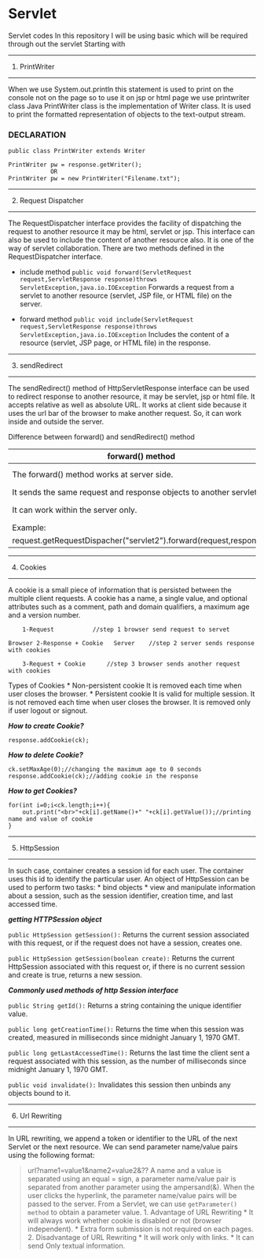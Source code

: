# Servlet
Servlet codes
In this repository I will be using basic which will be required through out the servlet
Starting with
___
1. PrintWriter
___

When we use System.out.println this statement is used to print on the console not on the page so to use it on jsp or html page we use printwriter class
Java PrintWriter class is the implementation of Writer class. It is used to print the formatted representation of objects to the text-output stream.

### DECLARATION
```
public class PrintWriter extends Writer

PrintWriter pw = response.getWriter();
			OR
PrintWriter pw = new PrintWriter("Filename.txt");
```

___
2. Request Dispatcher
___ 
The RequestDispatcher interface provides the facility of dispatching the request to another resource it may be html, servlet or jsp. 
This interface can also be used to include the content of another resource also. 
It is one of the way of servlet collaboration.
There are two methods defined in the RequestDispatcher interface.

* include method
`public void forward(ServletRequest request,ServletResponse response)throws ServletException,java.io.IOException`
	Forwards a request from a servlet to another resource (servlet, JSP file, or HTML file) on the server.

* forward method
`public void include(ServletRequest request,ServletResponse response)throws ServletException,java.io.IOException`
	Includes the content of a resource (servlet, JSP page, or HTML file) in the response.

___
3. sendRedirect
___
The sendRedirect() method of HttpServletResponse interface can be used to redirect response to another resource,
it may be servlet, jsp or html file.
It accepts relative as well as absolute URL.
It works at client side because it uses the url bar of the browser to make another request.
So, it can work inside and outside the server.

Difference between forward() and sendRedirect() method

forward() method|sendRedirect() method
----------------|---------------------
The forward() method works at server side.|The sendRedirect() method works at client side.
It sends the same request and response objects to another servlet.|always sends a new request.
It can work within the server only.|It can be used within and outside the server.
Example:|Example: 
request.getRequestDispacher("servlet2").forward(request,response);|response.sendRedirect("servlet2");

___
4. Cookies
___
A cookie is a small piece of information that is persisted between the multiple client requests.
A cookie has a name, a single value, and optional attributes such as a comment, path and domain qualifiers, a maximum age and a version number.

		1-Request			//step 1 browser send request to servet
		
	Browser 2-Response + Cookie   Server	//step 2 server sends response with cookies
	
		3-Request + Cookie		//step 3 browser sends another request with cookies


Types of Cookies
    * Non-persistent cookie
	It is removed each time when user closes the browser.
    * Persistent cookie
 	It is valid for multiple session.
 	It is not removed each time when user closes the browser.
 	It is removed only if user logout or signout.
 
***How to create Cookie?***
```Cookie ck=new Cookie("user","sonoo jaiswal");
response.addCookie(ck);
```
***How to delete Cookie?***
```Cookie ck=new Cookie("user","");//deleting value of cookie
ck.setMaxAge(0);//changing the maximum age to 0 seconds
response.addCookie(ck);//adding cookie in the response  
``` 
***How to get Cookies?***
```Cookie ck[]=request.getCookies();  
for(int i=0;i<ck.length;i++){  
	out.print("<br>"+ck[i].getName()+" "+ck[i].getValue());//printing name and value of cookie  
}
```

___
5. HttpSession
___
In such case, container creates a session id for each user.
The container uses this id to identify the particular user.
An object of HttpSession can be used to perform two tasks:
	* bind objects
	* view and manipulate information about a session, such as the session identifier, creation time, and last accessed time. 

***getting HTTPSession object***

```public HttpSession getSession():```
	Returns the current session associated with this request, or if the request does not have a session, creates one.

```public HttpSession getSession(boolean create):```
	Returns the current HttpSession associated with this request or, if there is no current session and create is true,
 	returns a new session.

***Commonly used methods of http Session interface***

```public String getId():```
	Returns a string containing the unique identifier value.

```public long getCreationTime():```
	Returns the time when this session was created, measured in milliseconds since midnight January 1, 1970 GMT.

```public long getLastAccessedTime():```
	Returns the last time the client sent a request associated with this session,
	as the number of milliseconds since midnight January 1, 1970 GMT.

```public void invalidate():```
	Invalidates this session then unbinds any objects bound to it.
    
___    
6. Url Rewriting
___
In URL rewriting, we append a token or identifier to the URL of the next Servlet or the next resource. 
We can send parameter name/value pairs using the following format:
> url?name1=value1&name2=value2&??
A name and a value is separated using an equal = sign, 
a parameter name/value pair is separated from another parameter using the ampersand(&).
When the user clicks the hyperlink, the parameter name/value pairs will be passed to the server.
From a Servlet, we can use `getParameter() method` to obtain a parameter value.
	1. Advantage of URL Rewriting
		* It will always work whether cookie is disabled or not (browser independent).
		* Extra form submission is not required on each pages.
	2. Disadvantage of URL Rewriting
		* It will work only with links.
		* It can send Only textual information.
